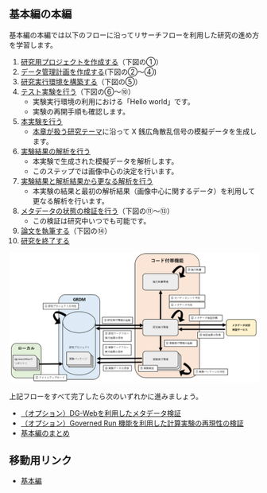 ## 基本編の本編

基本編の本編では以下のフローに沿ってリサーチフローを利用した研究の進め方を学習します。

1. [研究用プロジェクトを作成する](./get_started/create_project.md)（下図の①）
1. [データ管理計画を作成する](./get_started/create_dmp.md)(下図の②～④)
1. [研究実行環境を構築する](./get_started/create_research_env.md)（下図の⑤）
1. [テスト実験を行う](./get_started/carry_out_test_experiment.md)（下図の⑥～⑩）
    * 実験実行環境の利用における「Hello world」です。
    * 実験の再開手順も確認します。
1. [本実験を行う](./get_started/carry_out_main_experiment.md)
    * [本章が扱う研究テーマ](./top.md#本章が扱う研究テーマ)に沿って X 銭広角散乱信号の模擬データを生成します。
1. [実験結果の解析を行う](./get_started/carry_out_analysis.md)
    * 本実験で生成された模擬データを解析します。
    * このステップでは画像中心の決定を行います。
1. [実験結果と解析結果から更なる解析を行う](./get_started/carry_out_further_analyses.md)
    * 本実験の結果と最初の解析結果（画像中心に関するデータ）を利用して更なる解析を行います。
1. [メタデータの状態の検証を行う](./get_started/validate_metadata.md)（下図の⑪～⑬）
    * この検証は研究中いつでも可能です。
1. [論文を執筆する](./get_started/create_paper.md)（下図の⑭）
1. [研究を終了する](./get_started/finish_research.md)

![](./images/../get_started/images/schematic_of_system.png)

上記フローをすべて完了したら次のいずれかに進みましょう。

* [（オプション）DG-Webを利用したメタデータ検証](./option_dgweb.md)
* [（オプション）Governed Run 機能を利用した計算実験の再現性の検証](./option_governed_run.md)
* [基本編のまとめ](./summary.md)
<!-- * [（オプション）DG-CORE の基本的な機能の使い方の学習開始](./how_to_use_dg_core.md) -->

## 移動用リンク

* [基本編](./top.md)
